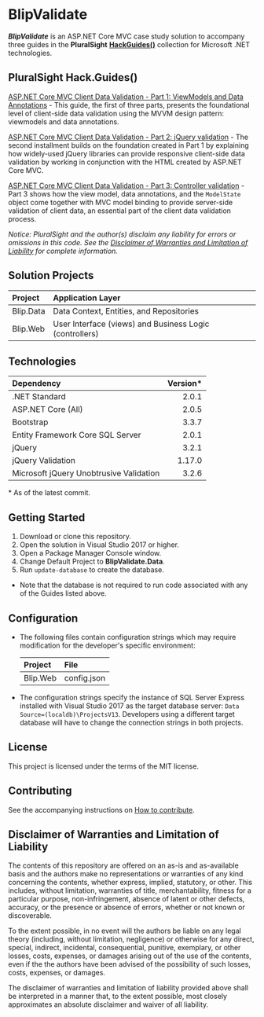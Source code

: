 # BlipValidate

**_BlipValidate_** is an ASP.NET Core MVC case study solution to accompany three guides in the **PluralSight** [**HackGuides()**](https://www.pluralsight.com/guides/microsoft-net) collection for Microsoft .NET technologies.

## PluralSight Hack.Guides()

[ASP.NET Core MVC Client Data Validation - Part 1: ViewModels and Data Annotations](https://www.pluralsight.com/guides/microsoft-net/asp-net-core-mvc-client-data-validation-part-1-viewmodels-and-data-annotations) - This guide, the first of three parts, presents the foundational level of client-side data validation using the MVVM design pattern: viewmodels and data annotations.

[ASP.NET Core MVC Client Data Validation - Part 2: jQuery validation](https://www.pluralsight.com/guides/microsoft-net/asp-net-core-mvc-client-data-validation-part-2-jquery-validation) - The second installment builds on the foundation created in Part 1 by explaining how widely-used jQuery libraries can provide responsive client-side data validation by working in conjunction with the HTML created by ASP.NET Core MVC.

[ASP.NET Core MVC Client Data Validation - Part 3: Controller validation](https://www.pluralsight.com/guides/microsoft-net/asp-net-core-mvc-client-data-validation-part-3-controller-validation) - Part 3 shows how the view model, data annotations, and the `ModelState` object come together with MVC model binding to provide server-side validation of client data, an essential part of the client data validation process.

*Notice: PluralSight and the author(s) disclaim any liability for errors or omissions in this code. See the [Disclaimer of Warranties and Limitation of Liability](#disclaimer-of-warranties-and-limitation-of-liability) for complete information.*

## Solution Projects

| Project | Application Layer |
| :--- | :--- |
| Blip.Data | Data Context, Entities, and Repositories |
| Blip.Web | User Interface (views) and Business Logic (controllers) |

## Technologies

| Dependency | Version*
| :--- | ---:
| .NET Standard | 2.0.1
| ASP.NET Core (All) | 2.0.5
| Bootstrap | 3.3.7
| Entity Framework Core SQL Server | 2.0.1
| jQuery | 3.2.1
| jQuery Validation | 1.17.0
| Microsoft jQuery Unobtrusive Validation | 3.2.6

&ast; As of the latest commit.

## Getting Started

1. Download or clone this repository.
1. Open the solution in Visual Studio 2017 or higher.
1. Open a Package Manager Console window.
1. Change Default Project to **BlipValidate.Data**.
1. Run `update-database` to create the database.

* Note that the database is not required to run code associated with any of the Guides listed above.

## Configuration

* The following files contain configuration strings which may require modification for the developer's specific environment:

    | Project | File
    | :--- | :---
    | Blip.Web | config.json

* The configuration strings specify the instance of SQL Server Express installed with Visual Studio 2017 as the target database server: `Data Source=(localdb)\ProjectsV13`. Developers using a different target database will have to change the connection strings in both projects.

## License

This project is licensed under the terms of the MIT license.

## Contributing

See the accompanying instructions on [How to contribute](CONTRIBUTING.md).

## Disclaimer of Warranties and Limitation of Liability

The contents of this repository are offered on an as-is and as-available basis and the authors make no representations or warranties of any kind concerning the contents, whether express, implied, statutory, or other. This includes, without limitation, warranties of title, merchantability, fitness for a particular purpose, non-infringement, absence of latent or other defects, accuracy, or the presence or absence of errors, whether or not known or discoverable.

To the extent possible, in no event will the authors be liable on any legal theory (including, without limitation, negligence) or otherwise for any direct, special, indirect, incidental, consequential, punitive, exemplary, or other losses, costs, expenses, or damages arising out of the use of the contents, even if the the authors have been advised of the possibility of such losses, costs, expenses, or damages.

The disclaimer of warranties and limitation of liability provided above shall be interpreted in a manner that, to the extent possible, most closely approximates an absolute disclaimer and waiver of all liability.